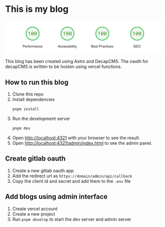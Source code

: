 # This is my blog

![lighthouse score](lighthouse.png)

This blog has been created using Astro and DecapCMS. The oauth for decapCMS is written to be hosten using vercel functions.

## How to run this blog

1. Clone this repo
2. Install dependencies
   ```bash
   pnpm install
   ```
3. Run the development server
   ```bash
   pnpm dev
   ```
4. Open [http://localhost:4321](http://localhost:4321) with your browser to see the result.
5. Open [http://localhost:4321/admin/index.html](http://localhost:4321/admin/index.html) to see the admin panel.

## Create gitlab oauth

1. Create a new gitlab oauth app
1. Add the redirect url as `https://domain/admin/api/callback`
1. Copy the client id and secret and add them to the `.env` file

## Add blogs using admin interface

1. Create vercel account
2. Create a new project
3. Run `pnpm develop` to start the dev server and admin server
